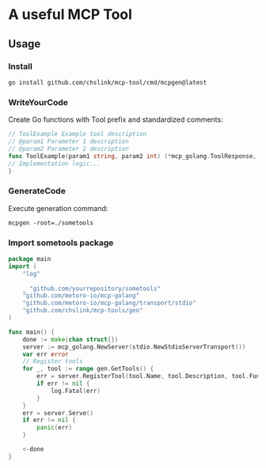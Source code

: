 # A useful MCP Tool


## Usage

### Install
```shell
go install github.com/chslink/mcp-tool/cmd/mcpgen@latest
```


### WriteYourCode 
Create Go functions with Tool prefix and standardized comments:
```go
// ToolExample Example tool description
// @param1 Parameter 1 description
// @param2 Parameter 2 description
func ToolExample(param1 string, param2 int) (*mcp_golang.ToolResponse, error) {
// Implementation logic...
}
```

### GenerateCode
Execute generation command:
```shell
mcpgen -root=./sometools
```

### Import sometools package

```go
package main
import (
	"log"
	
	_ "github.com/yourrepository/sometools"
	"github.com/metoro-io/mcp-golang"
	"github.com/metoro-io/mcp-golang/transport/stdio"
	"github.com/chslink/mcp-tools/gen"
)

func main() {
	done := make(chan struct{})
	server := mcp_golang.NewServer(stdio.NewStdioServerTransport())
	var err error
	// Register tools
	for _, tool := range gen.GetTools() {
		err = server.RegisterTool(tool.Name, tool.Description, tool.Func)
		if err != nil {
			log.Fatal(err)
		}
	}
	err = server.Serve()
	if err != nil {
		panic(err)
	}

	<-done
}
```